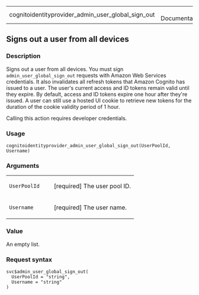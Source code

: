 <table style="width: 100%;">
<tbody>
<tr class="odd">
<td>cognitoidentityprovider_admin_user_global_sign_out</td>
<td style="text-align: right;">R Documentation</td>
</tr>
</tbody>
</table>

## Signs out a user from all devices

### Description

Signs out a user from all devices. You must sign
`admin_user_global_sign_out` requests with Amazon Web Services
credentials. It also invalidates all refresh tokens that Amazon Cognito
has issued to a user. The user's current access and ID tokens remain
valid until they expire. By default, access and ID tokens expire one
hour after they're issued. A user can still use a hosted UI cookie to
retrieve new tokens for the duration of the cookie validity period of 1
hour.

Calling this action requires developer credentials.

### Usage

    cognitoidentityprovider_admin_user_global_sign_out(UserPoolId, Username)

### Arguments

<table>
<colgroup>
<col style="width: 35%" />
<col style="width: 65%" />
</colgroup>
<tbody>
<tr class="odd">
<td><code
id="cognitoidentityprovider_admin_user_global_sign_out_:_UserPoolId">UserPoolId</code></td>
<td><p>[required] The user pool ID.</p></td>
</tr>
<tr class="even">
<td><code
id="cognitoidentityprovider_admin_user_global_sign_out_:_Username">Username</code></td>
<td><p>[required] The user name.</p></td>
</tr>
</tbody>
</table>

### Value

An empty list.

### Request syntax

    svc$admin_user_global_sign_out(
      UserPoolId = "string",
      Username = "string"
    )
